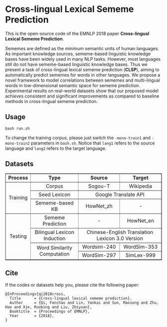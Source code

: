 # Cross-lingual Lexical Sememe Prediction
This is the open-source code of the EMNLP 2018 paper **Cross-lingual Lexical Sememe Prediction**.

Sememes are defined as the minimum semantic units of human languages. As important knowledge sources, sememe-based linguistic knowledge bases have been widely used in many NLP tasks. However, most languages still do not have sememe-based linguistic knowledge bases. Thus we present a task of cross-lingual lexical sememe prediction (**CLSP**), aiming to automatically predict sememes for words in other languages. We propose a novel framework to model correlations between sememes and multi-lingual words in low-dimensional semantic space for sememe prediction. Experimental results on real-world datasets show that our proposed model achieves consistent and significant improvements as compared to baseline methods in cross-lingual sememe prediction.
## Usage
	
	bash run.sh
	
To change the training corpus, please just switch the `-mono-train1` and `-mono-train2` parameters in `bash.sh`. Notice that `lang1` refers to the source language and `lang2` refers to the target language.
## Datasets
<table border="1">
	<tr>
		<td align="center"><b>Process</b></td>
		<td align="center"><b>Type</b></td>
		<td align="center"><b>Source</b></td>
		<td align="center"><b>Target</b></td>
	</tr>
	<tr>
		<td align="center"  rowspan="3">Training</td>
		<td align="center">Corpus</td>
		<td align="center">Sogou-T</td>
		<td align="center">Wikipedia</td>
	</tr>
	<tr>
		<td align="center">Seed Lexicon</td>
		<td align="center" colspan="2"> Google Translate API</td>
	</tr>
	<tr>
		<td align="center">Sememe-based KB</td>
		<td align="center">HowNet_zh</td>
		<td align="center">-</td>
	</tr>
	<tr>
		<td align="center" = rowspan="4">Testing</td>
		<td align="center">Sememe Prediction</td>
		<td align="center">-</td>
		<td align="center">HowNet_en</td>
	</tr>
	<tr>
		<td align="center">Bilingual Lexicon Induction</td>
		<td align="center" colspan="2">Chinese-English Translation Lexicon 3.0 Version</td>
	</tr>
	<tr>
		<td align="center"  rowspan="2"> Word Similarity Computation</td>
		<td align="center">Wordsim-240</td>
		<td align="center">WordSim-353</td>
	</tr>
	<tr>
		<td align="center">WordSim-297</td>
		<td align="center">SimLex-999</td>
	</tr>
</table>


## Cite

If the codes or datasets help you, please cite the following paper:

	@InProceedings{qi2018cross,
	  Title      = {Cross-lingual lexical sememe prediction},
	  Author     = {Qi, Fanchao and Lin, Yankai and Sun, Maosong and Zhu, Hao and Xie, Ruobing and Liu, Zhiyuan},
	  Booktitle  = {Proceedings of EMNLP},
	  Year       = {2018},
	}
